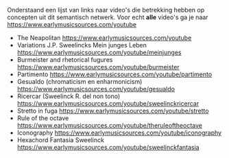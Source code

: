 Onderstaand een lijst van links naar video's die betrekking hebben op concepten uit dit semantisch netwerk. Voor echt **alle** video's ga je naar https://www.earlymusicsources.com/youtube

- The Neapolitan https://www.earlymusicsources.com/youtube
- Variations J.P. Sweelincks Mein junges Leben https://www.earlymusicsources.com/youtube/meinjunges
- Burmeister and rhetorical fugures https://www.earlymusicsources.com/youtube/burmeister
- Partimento https://www.earlymusicsources.com/youtube/partimento
- Gesualdo (chromaticism en enharmonicism) https://www.earlymusicsources.com/youtube/gesualdo
- Ricercar (Sweelinck R. del non tono) https://www.earlymusicsources.com/youtube/sweelinckricercar
- Stretto in fuga https://www.earlymusicsources.com/youtube/stretto
- Rule of the octave https://www.earlymusicsources.com/youtube/theruleoftheoctave
- Iconography https://www.earlymusicsources.com/youtube/iconography
- Hexachord Fantasia Sweelinck https://www.earlymusicsources.com/youtube/sweelinckfantasia
